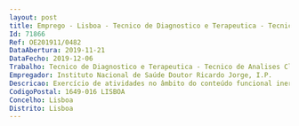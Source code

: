 ```yaml
--- 
layout: post
title: Emprego - Lisboa - Tecnico de Diagnostico e Terapeutica - Tecnico de Analises Clinicas e de Saude Publica
Id: 71866
Ref: OE201911/0482
DataAbertura: 2019-11-21
DataFecho: 2019-12-06
Trabalho: Tecnico de Diagnostico e Terapeutica - Tecnico de Analises Clinicas e de Saude Publica
Empregador: Instituto Nacional de Saúde Doutor Ricardo Jorge, I.P.
Descricao: Exercício de atividades no âmbito do conteúdo funcional inerente às qualificações e competências da profissão de análises clínicas e saúde pública.
CodigoPostal: 1649-016 LISBOA
Concelho: Lisboa
Distrito: Lisboa
--- 
```

